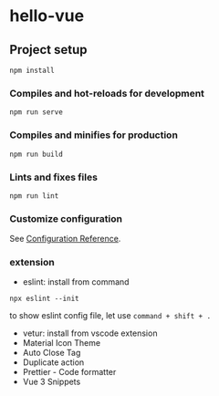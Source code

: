 # hello-vue

## Project setup
```
npm install
```

### Compiles and hot-reloads for development
```
npm run serve
```

### Compiles and minifies for production
```
npm run build
```

### Lints and fixes files
```
npm run lint
```

### Customize configuration
See [Configuration Reference](https://cli.vuejs.org/config/).

### extension
 - eslint: install from command
 ```
 npx eslint --init
 ```

 to show eslint config file, let use `command + shift + .`

 - vetur: install from vscode extension
 - Material Icon Theme
 - Auto Close Tag
 - Duplicate action
 - Prettier - Code formatter
 - Vue 3 Snippets
